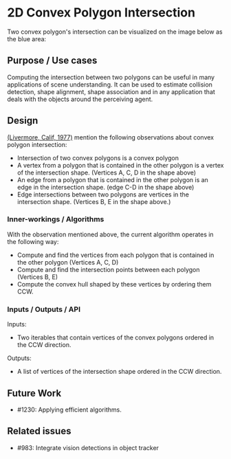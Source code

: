 # 2D Convex Polygon Intersection

Two convex polygon's intersection can be visualized on the image below as the blue area:

<!-- <img src="convex_polygon_intersection.png"> -->

## Purpose / Use cases

Computing the intersection between two polygons can be useful in many applications of scene
understanding. It can be used to estimate collision detection, shape alignment, shape
association and in any application that deals with the objects around the perceiving agent.

## Design

[\(Livermore, Calif, 1977\)](https://doi.org/10.2172/7309916) mention the following
observations about convex polygon intersection:

- Intersection of two convex polygons is a convex polygon
- A vertex from a polygon that is contained in the other polygon is a vertex of the intersection
  shape. (Vertices A, C, D in the shape above)
- An edge from a polygon that is contained in the other polygon is an edge in the intersection
  shape. (edge C-D in the shape above)
- Edge intersections between two polygons are vertices in the intersection shape. (Vertices B,
  E in the shape above.)

### Inner-workings / Algorithms

With the observation mentioned above, the current algorithm operates in the following way:

- Compute and find the vertices from each polygon that is contained in the other polygon
  (Vertices A, C, D)
- Compute and find the intersection points between each polygon (Vertices B, E)
- Compute the convex hull shaped by these vertices by ordering them CCW.

### Inputs / Outputs / API

Inputs:

- Two iterables that contain vertices of the convex polygons ordered in the CCW direction.

Outputs:

- A list of vertices of the intersection shape ordered in the CCW direction.

## Future Work

- #1230: Applying efficient algorithms.

## Related issues

- #983: Integrate vision detections in object tracker
